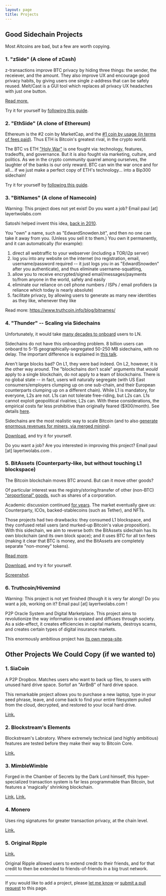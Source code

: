```yaml
---
layout: page
title: Projects
---
```



## Good Sidechain Projects

Most Altcoins are bad, but a few are worth copying.


### 1. "zSide" (A clone of zCash)

z-transactions improve BTC privacy by hiding three things: the sender, the receiever, and the amount. They also improve UX and encourage good privacy habits, by giving users one single z-address that can be safely reused. Melt/Cast is a GUI tool which replaces all privacy UX headaches with just one button.

[Read more.](https://www.truthcoin.info/blog/zside-meltcast/)

Try it for yourself by [following this guide](https://www.youtube.com/watch?v=N33iJK2FdpE&list=PLw8-6ARlyVciMH79ZyLOpImsMug3LgNc4&index=10).


### 2. "EthSide" (A clone of Ethereum)

Ethereum is the #2 coin by MarketCap, and the [#1 coin by usage (in terms of fees paid)](/eth-vs-btc-fees.png). Thus ETH is Bitcoin's greatest rival, in the crypto world.

The BTC vs ETH ["Holy War"](https://www.gwern.net/Holy-wars) is one fought via: technology, features, tradeoffs, and governance. But it is also fought via marketing, culture, and politics. As we in the crypto community quarrel among ourselves, the laughter of the banks is our only reward. BTC can win the war once and for all... if we just make a perfect copy of ETH's technology... into a Bip300 sidechain!

Try it for yourself by [following this guide](https://www.youtube.com/watch?v=PsaSGZ0yulQ&list=PLw8-6ARlyVciMH79ZyLOpImsMug3LgNc4&index=11).


### 3. "BitNames" (A clone of Namecoin)

Warning: This project does not yet exist! Do you want a job? Email paul [at] layertwolabs.com

Satoshi helped invent this idea, [back in 2010](https://bitcointalk.org/index.php?topic=1790.260).

You "own" a name, such as "EdwardSnowden.bit", and then no one can take it away from you. (Unless you sell it to them.) You own it permanently, and it can automatically (for example): 

1. direct all webtraffic to your webserver (including a TOR/i2p server)
2. log you into any website on the internet (no registration, email, username/password required -- it just logs you in as "EdwardSnowden" after you authenticate), and thus eliminate username-squatting,
3. allow you to receive encrypted/signed email/messages/payments to/from anyone in the world, safely and easily
4. eliminate our reliance on cell phone numbers / ISPs / email profiders (a reliance which today is nearly absolute)
5. facilitate privacy, by allowing users to generate as many new identities as they like, whenever they like

Read more: https://www.truthcoin.info/blog/bitnames/


### 4. "Thunder" -- Scaling via Sidechains

Unfortunately, it would take [many decades to onboard](https://www.truthcoin.info/blog/lightning-limitations/) users to LN.

Sidechains do not have this onboarding problem. 8 billion users can onboard to 5-15 geographically-segregated 50-250 MB sidechains, with no delay. The important difference is explained in [this talk](https://www.drivechain.info/literature/index.html#consensus-2019).

Aren't large blocks bad? On L1, they were bad indeed. On L2, however, it is the other way around. The "blockchains don't scale" arguments that *would* apply to a single blockchain, do not apply to a team of blockchains. There is no global state -- in fact, users will naturally segregate (with US East consumers/employers clumping up on one sub-chain, and their European counterparts clumping up on a different chain). While L1 is mandatory, for everyone, L2s are not. L1s can not tolerate free-riding, but L2s can. L1s cannot exploit geopolitical rivalries; L2s can. With these considerations, the empirical costs far less prohibitive than originally feared ($X00/month). See details [here](https://www.truthcoin.info/blog/thunder/).

Sidechains are the most realistic way to scale Bitcoin (and to also [generate enormous revenues for miners, via merged mining](https://www.truthcoin.info/blog/security-budget-ii-mm/)).

[Download](https://www.drivechain.info/releases/index.html), and try it for yourself.

Do you want a job? Are you interested in improving this project? Email paul [at] layertwolabs.com .


### 5. BitAssets (Counterparty-like, but without touching L1 blockspace)

The Bitcoin blockchain moves BTC around. But can it move other goods?

Of particular interest was the registry/storing/transfer of other (non-BTC) ["proportional" goods](https://www.truthcoin.info/images/btc-blockspace-vs-coins.png), such as shares of a corporation.

Academic discussion continued [for years](https://www.semanticscholar.org/paper/Overview-of-Colored-Coins-Rosenfeld/198ad7cafc43c1cf0271e4daafdc4638775f8b49). The market eventually gave us: Counterparty, ICOs, backed-stablecoins (such as Tether), and NFTs.

Those projects had two drawbacks: they consumed L1 blockspace, and they confused retail users (and murked-up Bitcoin's value proposition). With this sidechain, we aim to reverse both: the BitAssets sidechain has its own blockchain (and its own block space); and it uses BTC for all txn fees (making it clear that BTC is money, and the BitAssets are completely separate "non-money" tokens).

[Read more](https://www.truthcoin.info/blog/bit-assets/).

[Download](https://www.drivechain.info/releases/index.html), and try it for yourself.

[Screenshot](/bitassets-screenshot.png).


### 6. Truthcoin/Hivemind

Warning: This project is not yet finished (though it is very far along)! Do you want a job, working on it? Email paul [at] layertwolabs.com !

P2P Oracle System and Digital Marketplace. This project aims to revolutionize the way information is created and diffuses through society. As a side-effect, it creates efficiencies in capital markets, destroys scams, and creates certain types of digital insurance markets.

This enormously ambitious project has [its own mega-site](http://bitcoinhivemind.com/).



## Other Projects We Could Copy (if we wanted to)


### 1. SiaCoin

A P2P Dropbox. Matches users who want to back up files, to users with unused hard drive space. Sortof an "AirBnB" of hard drive space.

This remarkable project allows you to purchase a new laptop, type in your seed phrase, leave, and come back to find your entire filesystem pulled from the cloud, decrypted, and restored to your local hard drive.

[Link.](https://sia.tech/)


### 2. Blockstream's Elements

Blockstream's Labratory. Where extremely technical (and highly ambitious) features are tested before they make their way to Bitcoin Core.

[Link.](https://elementsproject.org/)


### 3. MimbleWimble

Forged in the Chamber of Secrets by the Dark Lord himself, this hyper-specialized transaction system is far less programmable than Bitcoin, but features a 'magically' shrinking blockchain.

[Link.](https://download.wpsoftware.net/bitcoin/wizardry/mimblewimble.txt)
[Link.](https://github.com/ignopeverell/grin)


### 4. Monero

Uses ring signatures for greater transaction privacy, at the chain level.

[Link.](https://getmonero.org/)


### 5. Original Ripple

[Link.](https://bitcointalk.org/index.php?topic=297287.0)

Original Ripple allowed users to extend credit to their friends, and for that credit to then be extended to friends-of-friends in a big trust network.


---

If you would like to add a project, please [let me know](https://twitter.com/Truthcoin) or [submit a pull request](https://github.com/drivechain-project/drivechain.info/blob/gh-pages/projects/index.md) to this page.